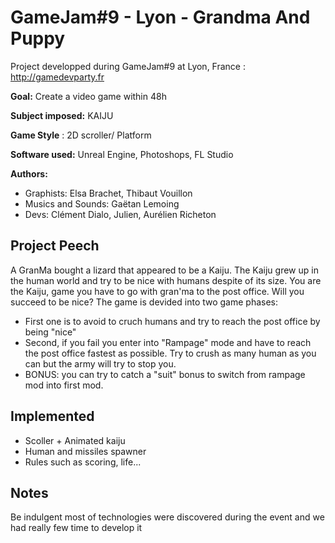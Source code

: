 # GameJam#9 - Lyon - Grandma And Puppy
Project developped during GameJam#9 at Lyon, France : http://gamedevparty.fr

**Goal:** Create a video game within 48h
  
**Subject imposed:** KAIJU

**Game Style** : 2D scroller/ Platform

**Software used:** Unreal Engine, Photoshops, FL Studio

**Authors:**

- Graphists: Elsa Brachet, Thibaut Vouillon
- Musics and Sounds: Gaëtan Lemoing
- Devs: Clément Dialo, Julien, Aurélien Richeton

## Project Peech

A GranMa bought a lizard that appeared to be a Kaiju.
The Kaiju grew up in the human world and try to be nice with humans despite of its size.
You are the Kaiju, game you have to go with gran'ma to the post office. Will you succeed to be nice?
The game is devided into two game phases:

- First one is to avoid to cruch humans and try to reach the post office by being "nice"
- Second, if you fail you enter into "Rampage" mode and have to reach
the post office fastest as possible. Try to crush as many human as you can but the army
will try to stop you.
- BONUS: you can try to catch a "suit" bonus to switch from rampage mod into first mod.
  

## Implemented

- Scoller + Animated kaiju
- Human and missiles spawner
- Rules such as scoring, life...


## Notes

Be indulgent most of technologies were discovered during the event and we had really few time to develop it
  
